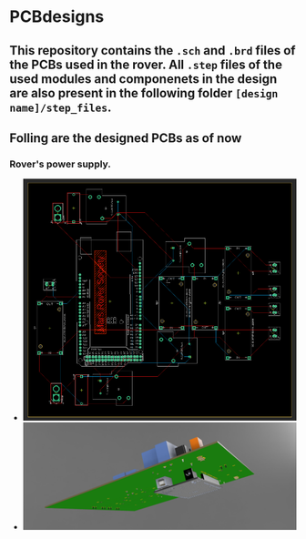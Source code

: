 # PCBdesigns

## This repository contains the `.sch` and `.brd` files of the PCBs used in the rover. All `.step` files of the used modules and componenets in the design are also present in the following folder  `[design name]/step_files`.

## Folling are the designed PCBs as of now

### Rover's power supply.

- ![alt text](https://github.com/MaRS-IIITDM/PCBdesigns/blob/main/PowerSupply/pics/Rover%20Power%20Supply%20Board%20PCB%20Layout.PNG?raw=true)
- ![alt text](https://github.com/MaRS-IIITDM/PCBdesigns/blob/main/PowerSupply/pics/3d_view2.png?raw=true)
